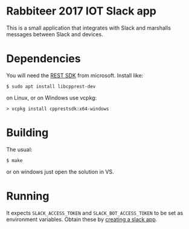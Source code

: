# Rabbiteer 2017 IOT Slack app

This is a small application that integrates with Slack and marshalls messages between
Slack and devices.

# Dependencies
You will need the [REST SDK](https://github.com/Microsoft/cpprestsdk/wiki) from microsoft.
Install like:
```
$ sudo apt install libcpprest-dev
```
on Linux, or on Windows use vcpkg:
```
> vcpkg install cpprestsdk:x64-windows
```

# Building
The usual:
```
$ make
```
or on windows just open the solution in VS.

# Running
It expects `SLACK_ACCESS_TOKEN` and `SLACK_BOT_ACCESS_TOKEN` to be set as environment
variables. Obtain these by [creating a slack app](https://api.slack.com/apps?new_app=1).

